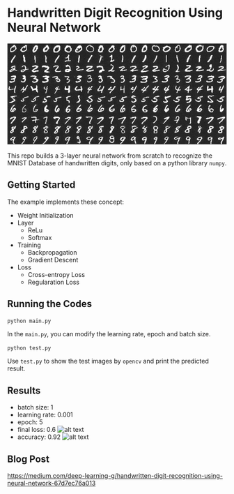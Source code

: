 # Handwritten Digit Recognition Using Neural Network

![alt text](img/MNIST.png)

This repo builds a 3-layer neural network from scratch to recognize the MNIST Database of handwritten digits, only based on a python library ```numpy```.

## Getting Started
The example implements these concept:
* Weight Initialization
* Layer
  * ReLu
  * Softmax
* Training
  * Backpropagation
  * Gradient Descent
* Loss
  * Cross-entropy Loss
  * Regularation Loss
  
## Running the Codes
  
```python main.py```

In the ```main.py```, you can modify the learning rate, epoch and batch size.

```python test.py```

Use ```test.py``` to show the test images by ```opencv``` and print the predicted result.

## Results

* batch size: 1
* learning rate: 0.001
* epoch: 5
* final loss: 0.6
![alt text](img/loss.png)
* accuracy: 0.92
![alt text](img/result.jpg)

## Blog Post
https://medium.com/deep-learning-g/handwritten-digit-recognition-using-neural-network-67d7ec76a013
